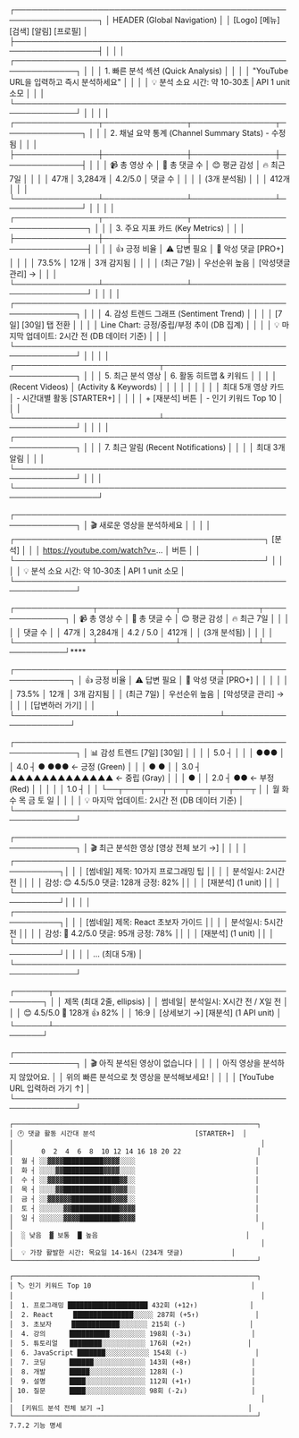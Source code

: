 ┌─────────────────────────────────────────────────────────────────┐
│ HEADER (Global Navigation)                                      │
│ [Logo] [메뉴] [검색] [알림] [프로필]                              │
├─────────────────────────────────────────────────────────────────┤
│                                                                  │
│ ┌─────────────────────────────────────────────────────────────┐ │
│ │ 1. 빠른 분석 섹션 (Quick Analysis)                            │ │
│ │ "YouTube URL을 입력하고 즉시 분석하세요"                       │ │
│ │ 💡 분석 소요 시간: 약 10-30초 | API 1 unit 소모               │ │
│ └─────────────────────────────────────────────────────────────┘ │
│                                                                  │
│ ┌───────────────┬───────────────┬───────────────┬──────────────┐ │
│ │ 2. 채널 요약 통계 (Channel Summary Stats) - 수정됨           │ │
│ ├───────────────┼───────────────┼───────────────┼──────────────┤ │
│ │ 📹 총 영상 수  │ 💬 총 댓글 수  │ 😊 평균 감성   │ 🔥 최근 7일  │ │
│ │    47개       │   3,284개     │   4.2/5.0     │   댓글 수    │ │
│ │ (3개 분석됨)  │               │               │   412개      │ │
│ └───────────────┴───────────────┴───────────────┴──────────────┘ │
│                                                                  │
│ ┌───────────────┬───────────────┬───────────────────────────────┐ │
│ │ 3. 주요 지표 카드 (Key Metrics)                              │ │
│ ├───────────────┼───────────────┼───────────────────────────────┤ │
│ │ 👍 긍정 비율   │ ⚠️ 답변 필요   │ 🚨 악성 댓글 [PRO+]           │ │
│ │   73.5%       │    12개       │     3개 감지됨                │ │
│ │ (최근 7일)    │ 우선순위 높음  │  [악성댓글 관리] →           │ │
│ └───────────────┴───────────────┴───────────────────────────────┘ │
│                                                                  │
│ ┌─────────────────────────────────────────────────────────────┐ │
│ │ 4. 감성 트렌드 그래프 (Sentiment Trend)                      │ │
│ │ [7일] [30일] 탭 전환                                         │ │
│ │ Line Chart: 긍정/중립/부정 추이 (DB 집계)                    │ │
│ │ 💡 마지막 업데이트: 2시간 전 (DB 데이터 기준)                 │ │
│ └─────────────────────────────────────────────────────────────┘ │
│                                                                  │
│ ┌──────────────────────────┬──────────────────────────────────┐ │
│ │ 5. 최근 분석 영상          │ 6. 활동 히트맵 & 키워드          │ │
│ │ (Recent Videos)          │ (Activity & Keywords)            │ │
│ │                          │                                  │ │
│ │ 최대 5개 영상 카드         │ - 시간대별 활동 [STARTER+]      │ │
│ │ + [재분석] 버튼           │ - 인기 키워드 Top 10             │ │
│ └──────────────────────────┴──────────────────────────────────┘ │
│                                                                  │
│ ┌─────────────────────────────────────────────────────────────┐ │
│ │ 7. 최근 알림 (Recent Notifications)                          │ │
│ │ 최대 3개 알림                                                │ │
│ └─────────────────────────────────────────────────────────────┘ │
│                                                                  │
└─────────────────────────────────────────────────────────────────┘

┌─────────────────────────────────────────────────────────────┐
│  🎬 새로운 영상을 분석하세요                                   │
│                                                              │
│  ┌─────────────────────────────────────────────┐  [분석]    │
│  │ https://youtube.com/watch?v=...             │   버튼     │
│  └─────────────────────────────────────────────┘            │
│                                                              │
│  💡 분석 소요 시간: 약 10-30초 | API 1 unit 소모              │
└─────────────────────────────────────────────────────────────┘

┌──────────────┬──────────────┬──────────────┬──────────────┐
│ 📹 총 영상 수 │ 💬 총 댓글 수 │ 😊 평균 감성  │ 🔥 최근 7일   │
│              │              │              │   댓글 수    │
│    47개      │   3,284개    │   4.2 / 5.0  │    412개    │
│ (3개 분석됨) │              │              │             │
└──────────────┴──────────────┴──────────────┴──────────────┘****

┌──────────────────┬──────────────────┬──────────────────────┐
│ 👍 긍정 비율      │ ⚠️ 답변 필요      │ 🚨 악성 댓글 [PRO+]  │
│                  │                  │                      │
│     73.5%        │     12개         │      3개 감지됨      │
│  (최근 7일)      │  우선순위 높음   │   [악성댓글 관리] →  │
│                  │  [답변하러 가기]  │                      │
└──────────────────┴──────────────────┴──────────────────────┘

┌─────────────────────────────────────────────────────────────┐
│ 📊 감성 트렌드                                  [7일] [30일] │
│                                                              │
│  5.0 ┤                                                      │
│      │     ●●●                                              │
│  4.0 ┤   ●     ●●●  ← 긍정 (Green)                          │
│      │  ●           ●                                       │
│  3.0 ┤ ▲▲▲▲▲▲▲▲▲▲▲▲▲  ← 중립 (Gray)                        │
│      │                ●                                     │
│  2.0 ┤               ●●  ← 부정 (Red)                       │
│      │                                                      │
│  1.0 ┤                                                      │
│      └──┬───┬───┬───┬───┬───┬───┬                          │
│         월  화  수  목  금  토  일                            │
│                                                              │
│  💡 마지막 업데이트: 2시간 전 (DB 데이터 기준)                │
└─────────────────────────────────────────────────────────────┘

┌─────────────────────────────────────────────────────────────┐
│ 🎬 최근 분석한 영상                          [영상 전체 보기 →] │
│                                                              │
│ ┌──────────────────────────────────────────────────────────┐│
│ │ [썸네일]  제목: 10가지 프로그래밍 팁                       ││
│ │           분석일시: 2시간 전                              ││
│ │           감성: 😊 4.5/5.0  댓글: 128개  긍정: 82%        ││
│ │           [재분석] (1 unit)                               ││
│ └──────────────────────────────────────────────────────────┘│
│                                                              │
│ ┌──────────────────────────────────────────────────────────┐│
│ │ [썸네일]  제목: React 초보자 가이드                        ││
│ │           분석일시: 5시간 전                              ││
│ │           감성: 🙂 4.2/5.0  댓글: 95개  긍정: 78%         ││
│ │           [재분석] (1 unit)                               ││
│ └──────────────────────────────────────────────────────────┘│
│                                                              │
│ ... (최대 5개)                                               │
└─────────────────────────────────────────────────────────────┘

┌──────┬────────────────────────────────────────────────┐
│      │ 제목 (최대 2줄, ellipsis)                       │
│ 썸네일│ 분석일시: X시간 전 / X일 전                     │
│      │ 😊 4.5/5.0  💬 128개  👍 82%                    │
│ 16:9 │ [상세보기 →]  [재분석] (1 API unit)            │
└──────┴────────────────────────────────────────────────┘

┌─────────────────────────────────────────────────────────────┐
│ 🎬 아직 분석된 영상이 없습니다                                │
│                                                              │
│    아직 영상을 분석하지 않았어요.                             │
│    위의 빠른 분석으로 첫 영상을 분석해보세요!                 │
│                                                              │
│    [YouTube URL 입력하러 가기 ↑]                              │
└─────────────────────────────────────────────────────────────┘
```
┌─────────────────────────────────────────────────────────────┐
│ 🕐 댓글 활동 시간대 분석                         [STARTER+]  │
│                                                              │
│       0  2  4  6  8  10 12 14 16 18 20 22                   │
│  월 ┤ ░░▓▓▓▓██████████▓▓▓▓░░░░                              │
│  화 ┤ ░░░░▓▓██████████▓▓▓▓░░░░                              │
│  수 ┤ ░░▓▓▓▓██████████████▓▓░░                              │
│  목 ┤ ░░░░▓▓████████████▓▓▓▓░░                              │
│  금 ┤ ░░▓▓▓▓▓▓██████████▓▓▓▓░░                              │
│  토 ┤ ░░░░░░▓▓████████████▓▓▓▓                              │
│  일 ┤ ░░░░░░▓▓▓▓██████████▓▓▓▓                              │
│                                                              │
│  ░ 낮음  ▓ 보통  █ 높음                                     │
│                                                              │
│  💡 가장 활발한 시간: 목요일 14-16시 (234개 댓글)            │
└─────────────────────────────────────────────────────────────┘

┌─────────────────────────────────────────────────────────────┐
│ 🏷️ 인기 키워드 Top 10                                        │
│                                                              │
│  1. 프로그래밍 ████████████████████ 432회 (+12↑)             │
│  2. React     ███████████████░░░░░ 287회 (+5↑)              │
│  3. 초보자     ████████████░░░░░░░ 215회 (-)                │
│  4. 강의      ██████████░░░░░░░░░ 198회 (-3↓)               │
│  5. 튜토리얼   ████████░░░░░░░░░░░ 176회 (+2↑)              │
│  6. JavaScript ███████░░░░░░░░░░░ 154회 (-)                 │
│  7. 코딩      ██████░░░░░░░░░░░░░ 143회 (+8↑)               │
│  8. 개발      █████░░░░░░░░░░░░░░ 128회 (-)                 │
│  9. 설명      ████░░░░░░░░░░░░░░░ 112회 (+1↑)               │
│ 10. 질문      ████░░░░░░░░░░░░░░░ 98회 (-2↓)                │
│                                                              │
│  [키워드 분석 전체 보기 →]                                    │
└─────────────────────────────────────────────────────────────┘
7.7.2 기능 명세









